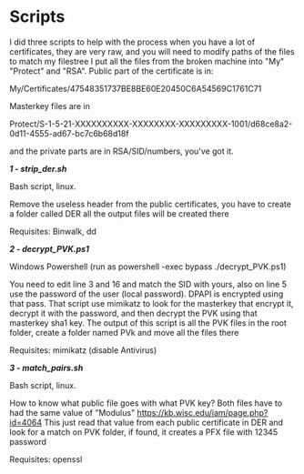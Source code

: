 # Scripts

I did three scripts to help with the process when you have a lot of certificates, 
they are very raw, and you will need to modify paths of the files to match my filestree
I put all the files from the broken machine into "My" "Protect" and "RSA".
Public part of the certificate is in:

My/Certificates/47548351737BE8BE60E20450C6A54569C1761C71

Masterkey files are in 

Protect/S-1-5-21-XXXXXXXXXX-XXXXXXXX-XXXXXXXXX-1001/d68ce8a2-0d11-4555-ad67-bc7c6b68d18f

and the private parts are in RSA/SID/numbers, you've got it.

***1 - strip_der.sh***

Bash script, linux.

Remove the useless header from the public certificates, you have to create a folder called
DER all the output files will be created there

Requisites: Binwalk, dd

***2 - decrypt_PVK.ps1***

Windows Powershell (run as powershell -exec bypass ./decrypt_PVK.ps1)

You need to edit line 3 and 16 and match the SID with yours, also on line 5 use the password 
of the user (local password). DPAPI is encrypted using that pass.
That script use mimikatz to look for the masterkey that encrypt it, decrypt it with the password,
and then decrypt the PVK using that masterkey sha1 key.
The output of this script is all the PVK files in the root folder, create a folder named PVk and move all the files there

Requisites: mimikatz (disable Antivirus)

***3 - match_pairs.sh***

Bash script, linux.

How to know what public file goes with what PVK key? Both files have to had the same value
of "Modulus"
https://kb.wisc.edu/iam/page.php?id=4064
This just read that value from each public certificate in DER and look for a match on PVK folder, if found,
it creates a PFX file with 12345 password

Requisites: openssl

